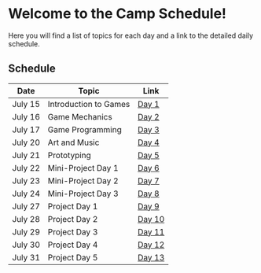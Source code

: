 # Welcome to the Camp Schedule!
Here you will find a list of topics for each day and a link to the detailed daily schedule.

## Schedule

| Date    | Topic |  Link   |
| ------- | ------| ------------------------------------------------ | 
| July 15 | Introduction to Games | [Day 1](day1.md)  |                      
| July 16  | Game Mechanics | [Day 2](day2.md)    |                  
| July 17  | Game Programming | [Day 3](day3.md)        | 
| July 20 | Art and Music | [Day 4](day4.md)   |                   
| July 21  | Prototyping | [Day 5](day5.md)    |                  
| July 22  | Mini-Project Day 1 | [Day 6](day6.md)        | 
| July 23 | Mini-Project Day 2 | [Day 7](day7.md)   |                      
| July 24  | Mini-Project Day 3 | [Day 8](day8.md)    |                  
| July 27  | Project Day 1 | [Day 9](day9.md)        | 
| July 28  | Project Day 2 |  [Day 10](day10.md)        | 
| July 29  | Project Day 3 | [Day 11](day11.md)        | 
| July 30  | Project Day 4 |  [Day 12](day12.md)        | 
| July 31  | Project Day 5 | [Day 13](day13.md)        | 
